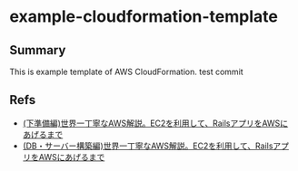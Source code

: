 # example-cloudformation-template

## Summary
This is example template of AWS CloudFormation.
test commit

## Refs
- [(下準備編)世界一丁寧なAWS解説。EC2を利用して、RailsアプリをAWSにあげるまで](https://qiita.com/naoki_mochizuki/items/f795fe3e661a3349a7ce)
- [(DB・サーバー構築編)世界一丁寧なAWS解説。EC2を利用して、RailsアプリをAWSにあげるまで](https://qiita.com/naoki_mochizuki/items/22cfbf4bf7ec95f6ac1c)

